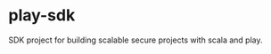 play-sdk
=========================

SDK project for building scalable secure projects with scala and play.